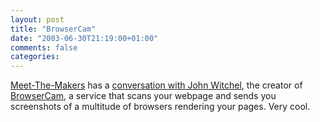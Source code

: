 ```yaml
---
layout: post
title: "BrowserCam"
date: "2003-06-30T21:19:00+01:00"
comments: false
categories: 
---
```


<p><a href="http://meet-the-makers.com">Meet-The-Makers</a> has a <a href="http://meet-the-makers.com/conversations/witchel/">conversation with John Witchel</a>, the creator of <a href="http://www.browsercam.com/">BrowserCam</a>, a service that scans your webpage and sends you screenshots of a multitude of browsers rendering your pages. Very cool.</p>

